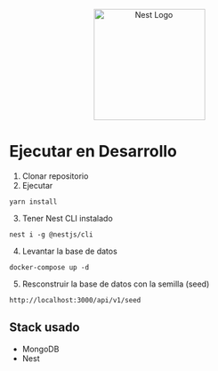 <p align="center">
  <a href="http://nestjs.com/" target="blank"><img src="https://nestjs.com/img/logo-small.svg" width="200" alt="Nest Logo" /></a>
</p>

# Ejecutar en Desarrollo

1. Clonar repositorio
2. Ejecutar
```
yarn install
```
3. Tener Nest CLI instalado
```
nest i -g @nestjs/cli
```
4. Levantar la base de datos
```
docker-compose up -d
```
5. Resconstruir la base de datos con la semilla (seed)
```
http://localhost:3000/api/v1/seed
```
## Stack usado
* MongoDB
* Nest